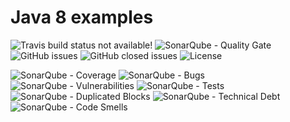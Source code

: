 # Java 8 examples 

![Travis build status not available!][travis-build-status]
![SonarQube - Quality Gate][sonarqube-quality-gate]
![GitHub issues][github-issues]
![GitHub closed issues][github-closed-issues]
![License][repo-license]

![SonarQube - Coverage][sonarqube-code-coverage]
![SonarQube - Bugs][sonarqube-bugs]
![SonarQube - Vulnerabilities][sonarqube-vulnerabilities]
![SonarQube - Tests][sonarqube-tests]
![SonarQube - Duplicated Blocks][sonarqube-duplicated-blocks]
![SonarQube - Technical Debt][sonarqube-technical-debt]
![SonarQube - Code Smells][sonarqube-code-smells]

[travis-build-status]: https://travis-ci.org/LeonardLaszlo/Java8.svg?branch=master
[sonarqube-quality-gate]: https://sonarqube.com/api/badges/gate?key=hu.java.eight:tutorial
[github-issues]: https://img.shields.io/github/issues/LeonardLaszlo/Java8.svg
[github-closed-issues]: https://img.shields.io/github/issues-closed/LeonardLaszlo/Java8.svg
[repo-license]: https://img.shields.io/github/license/LeonardLaszlo/Java8.svg
[sonarqube-code-coverage]: https://sonarqube.com/api/badges/measure?key=hu.java.eight:tutorial&metric=coverage
[sonarqube-bugs]: https://sonarqube.com/api/badges/measure?key=hu.java.eight:tutorial&metric=bugs
[sonarqube-vulnerabilities]: https://sonarqube.com/api/badges/measure?key=hu.java.eight:tutorial&metric=vulnerabilities
[sonarqube-tests]: https://sonarqube.com/api/badges/measure?key=hu.java.eight:tutorial&metric=tests
[sonarqube-duplicated-blocks]: https://sonarqube.com/api/badges/measure?key=hu.java.eight:tutorial&metric=duplicated_lines_density
[sonarqube-technical-debt]: https://sonarqube.com/api/badges/measure?key=hu.java.eight:tutorial&metric=sqale_debt_ratio
[sonarqube-code-smells]: https://sonarqube.com/api/badges/measure?key=hu.java.eight:tutorial&metric=code_smells
